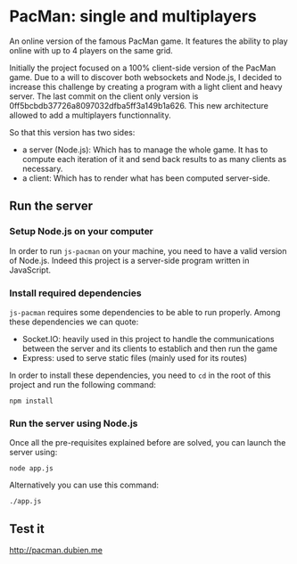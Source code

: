 # PacMan: single and multiplayers

An online version of the famous PacMan game. It features the ability to play online with up to 4 players on the same grid.

Initially the project focused on a 100% client-side version of the PacMan game. Due to a will to discover both websockets and Node.js, I decided to increase this challenge by creating a program with a light client and heavy server.
The last commit on the client only version is 0ff5bcbdb37726a8097032dfba5ff3a149b1a626. This new architecture allowed to add a multiplayers functionnality.

So that this version has two sides:
- a server (Node.js): Which has to manage the whole game. It has to compute each iteration of it and send back results to as many clients as necessary.
- a client: Which has to render what has been computed server-side.

## Run the server

### Setup Node.js on your computer

In order to run ```js-pacman``` on your machine, you need to have a valid version of Node.js. Indeed this project is a server-side program written in JavaScript.

### Install required dependencies

```js-pacman``` requires some dependencies to be able to run properly. Among these dependencies we can quote:
- Socket.IO: heavily used in this project to handle the communications between the server and its clients to establich and then run the game
- Express: used to serve static files (mainly used for its routes)

In order to install these dependencies, you need to ```cd``` in the root of this project and run the following command:

```
npm install
```

### Run the server using Node.js

Once all the pre-requisites explained before are solved, you can launch the server using:

```
node app.js
```

Alternatively you can use this command:

```
./app.js
```

## Test it

http://pacman.dubien.me
